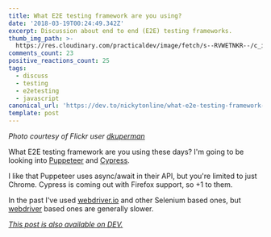 ```yaml
---
title: ‪What E2E testing framework are you using?
date: '2018-03-19T00:24:49.342Z'
excerpt: Discussion about end to end (E2E) testing frameworks.
thumb_img_path: >-
  https://res.cloudinary.com/practicaldev/image/fetch/s--RVWETNKR--/c_imagga_scale,f_auto,fl_progressive,h_420,q_auto,w_1000/https://thepracticaldev.s3.amazonaws.com/i/0e73045dnzv7luijm1d1.jpg
comments_count: 23
positive_reactions_count: 25
tags:
  - discuss
  - testing
  - e2etesting
  - javascript
canonical_url: 'https://dev.to/nickytonline/what-e2e-testing-framework-are-you-using-3njg'
template: post
---
```



*Photo courtesy of Flickr user [dkuperman](https://www.flickr.com/photos/dkuperman/5999888524/in/photolist-a9bZPS-btgb8B-5KoXPH-6Bp3Zi-b25aPB-65Z45C-a2rgTW-kqrHrq-aMNivF-4tQ2MJ-7haMZc-BQPB7-evkxu6-6k4agk-g9nHvQ-DrRQxa-56TVCr-af1Fu5-b25aLH-4RhZVg-7cQVvp-6hng3g-rgsoGG-5Xqh7r-isuz3j-by4zqS-8qejkV-4usPqP-3LjhUy-aj98uL-8UGuN7-9vEhvt-a6Dabg-cPusgs-dBq9tZ-fLpBgB-bnSvXH-6fBvf-a6G2LN-64D62u-9mQAZx-4Uf5oA-TB9pFt-6Rj6Zk-2PAFt-2Yas-dDXxVL-P14Ld-fbYEL2-cgzKAb)*

‪What E2E testing framework are you using these days? I'm going to be looking into [Puppeteer](https://github.com/GoogleChrome/puppeteer) and [Cypress](https://cypress.io).

I like that Puppeteer uses async/await in their API, but you're limited to just Chrome. Cypress is coming out with Firefox support, so +1 to them. 

In the past I've used [webdriver.io](http://webdriver.io) and other Selenium based ones, but [webdriver](https://www.w3.org/TR/webdriver) based ones are generally slower.

*[This post is also available on DEV.](https://dev.to/nickytonline/what-e2e-testing-framework-are-you-using-3njg)*


<script>
const parent = document.getElementsByTagName('head')[0];
const script = document.createElement('script');
script.type = 'text/javascript';
script.src = 'https://cdnjs.cloudflare.com/ajax/libs/iframe-resizer/4.1.1/iframeResizer.min.js';
script.charset = 'utf-8';
script.onload = function() {
    window.iFrameResize({}, '.liquidTag');
};
parent.appendChild(script);
</script>    
